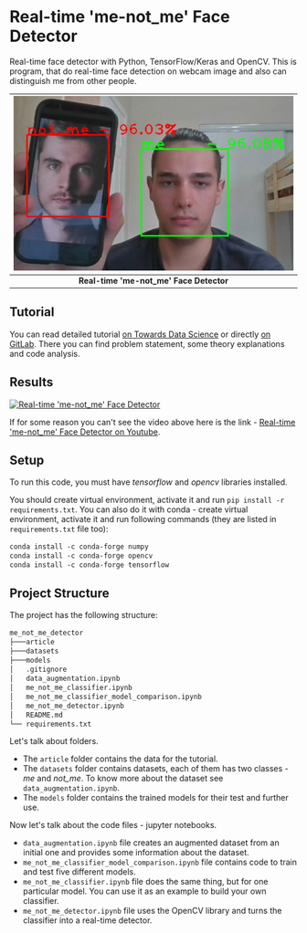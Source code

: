 # Real-time 'me-not_me' Face Detector

Real-time face detector with Python, TensorFlow/Keras and OpenCV. This is program, that do real-time face detection on webcam image and also can distinguish me from other people.

| ![preview.jpg](article/img/preview.jpg) |
|:--:|
| <b>Real-time 'me-not_me' Face Detector</b>|

## Tutorial

You can read detailed tutorial [on Towards Data Science](https://towardsdatascience.com/how-to-create-real-time-face-detector-ff0e1f81925f) or directly [on GitLab](https://gitlab.com/Winston-90/me_not_me_detector/-/blob/main/article/article.md). There you can find problem statement, some theory explanations and code analysis.

## Results

[![Real-time 'me-not_me' Face Detector](https://img.youtube.com/vi/MtEcbV5hdhQ/0.jpg)](https://www.youtube.com/watch?v=MtEcbV5hdhQ)

If for some reason you can't see the video above here is the link - [Real-time 'me-not_me' Face Detector on Youtube](https://www.youtube.com/watch?v=MtEcbV5hdhQ).

## Setup

To run this code, you must have *tensorflow* and *opencv* libraries installed.

You should create virtual environment, activate it and run `pip install -r requirements.txt`. You can also do it with conda - create virtual environment, activate it and run following commands (they are listed in `requirements.txt` file too):

```
conda install -c conda-forge numpy
conda install -c conda-forge opencv
conda install -c conda-forge tensorflow
```

## Project Structure

The project has the following structure:

```
me_not_me_detector
├───article
├───datasets
├───models
│   .gitignore
│   data_augmentation.ipynb
│   me_not_me_classifier.ipynb
│   me_not_me_classifier_model_comparison.ipynb
│   me_not_me_detector.ipynb
│   README.md
└── requirements.txt
```

Let's talk about folders.
- The `article` folder contains the data for the tutorial.
- The `datasets` folder contains datasets, each of them has two classes - *me* and *not_me*. To know more about the dataset see `data_augmentation.ipynb`.
- The `models` folder contains the trained models for their test and further use.

Now let's talk about the code files - jupyter notebooks. 
- `data_augmentation.ipynb` file creates an augmented dataset from an initial one and provides some information about the dataset.
- `me_not_me_classifier_model_comparison.ipynb` file contains code to train and test five different models.
- `me_not_me_classifier.ipynb` file does the same thing, but for one particular model. You can use it as an example to build your own classifier.
- `me_not_me_detector.ipynb` file uses the OpenCV library and turns the classifier into a real-time detector.

